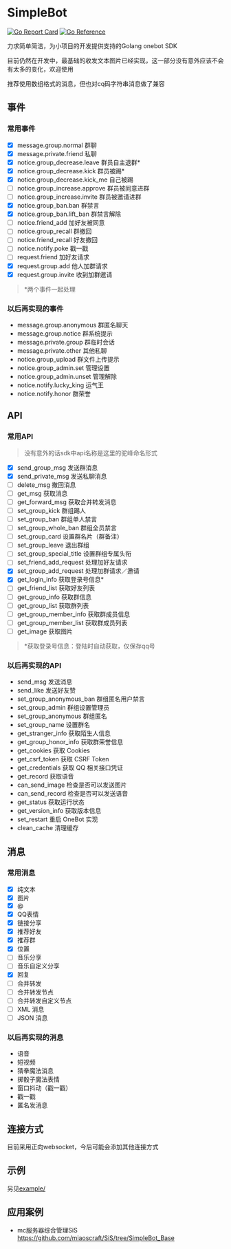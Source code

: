 # SimpleBot

[![Go Report Card](https://goreportcard.com/badge/github.com/BaiMeow/SimpleBot)](https://goreportcard.com/report/github.com/BaiMeow/SimpleBot)
[![Go Reference](https://pkg.go.dev/badge/github.com/BaiMeow/SimpleBot.svg)](https://pkg.go.dev/github.com/BaiMeow/SimpleBot)

力求简单简洁，为小项目的开发提供支持的Golang onebot SDK

目前仍然在开发中，最基础的收发文本图片已经实现，这一部分没有意外应该不会有太多的变化，欢迎使用

推荐使用数组格式的消息，但也对cq码字符串消息做了兼容

## 事件

### 常用事件

- [x] message.group.normal 群聊
- [x] message.private.friend 私聊
- [x] notice.group_decrease.leave 群员自主退群*
- [x] notice.group_decrease.kick 群员被踢*
- [x] notice.group_decrease.kick_me 自己被踢
- [ ] notice.group_increase.approve 群员被同意进群
- [ ] notice.group_increase.invite 群员被邀请进群
- [x] notice.group_ban.ban 群禁言
- [x] notice.group_ban.lift_ban 群禁言解除
- [ ] notice.friend_add 加好友被同意
- [ ] notice.group_recall 群撤回
- [ ] notice.friend_recall 好友撤回
- [ ] notice.notify.poke 戳一戳
- [ ] request.friend 加好友请求
- [x] request.group.add 他人加群请求
- [x] request.group.invite 收到加群邀请

> *两个事件一起处理

### 以后再实现的事件

- message.group.anonymous 群匿名聊天
- message.group.notice 群系统提示
- message.private.group 群临时会话
- message.private.other 其他私聊
- notice.group_upload 群文件上传提示
- notice.group_admin.set 管理设置
- notice.group_admin.unset 管理解除
- notice.notify.lucky_king 运气王
- notice.notify.honor 群荣誉

## API

### 常用API

> 没有意外的话sdk中api名称是这里的驼峰命名形式

- [x] send_group_msg 发送群消息
- [x] send_private_msg 发送私聊消息
- [ ] delete_msg 撤回消息
- [ ] get_msg 获取消息
- [ ] get_forward_msg 获取合并转发消息
- [ ] set_group_kick 群组踢人
- [ ] set_group_ban 群组单人禁言
- [ ] set_group_whole_ban 群组全员禁言
- [ ] set_group_card 设置群名片（群备注）
- [ ] set_group_leave 退出群组
- [ ] set_group_special_title 设置群组专属头衔
- [ ] set_friend_add_request 处理加好友请求
- [x] set_group_add_request 处理加群请求／邀请
- [x] get_login_info 获取登录号信息*
- [ ] get_friend_list 获取好友列表
- [ ] get_group_info 获取群信息
- [ ] get_group_list 获取群列表
- [ ] get_group_member_info 获取群成员信息
- [ ] get_group_member_list 获取群成员列表
- [ ] get_image 获取图片

> *获取登录号信息：登陆时自动获取，仅保存qq号

### 以后再实现的API

- send_msg 发送消息
- send_like 发送好友赞
- set_group_anonymous_ban 群组匿名用户禁言
- set_group_admin 群组设置管理员
- set_group_anonymous 群组匿名
- set_group_name 设置群名
- get_stranger_info 获取陌生人信息
- get_group_honor_info 获取群荣誉信息
- get_cookies 获取 Cookies
- get_csrf_token 获取 CSRF Token
- get_credentials 获取 QQ 相关接口凭证
- get_record 获取语音
- can_send_image 检查是否可以发送图片
- can_send_record 检查是否可以发送语音
- get_status 获取运行状态
- get_version_info 获取版本信息
- set_restart 重启 OneBot 实现
- clean_cache 清理缓存

## 消息

### 常用消息

- [x] 纯文本
- [x] 图片
- [x] @
- [x] QQ表情
- [x] 链接分享
- [x] 推荐好友
- [x] 推荐群
- [x] 位置
- [ ] 音乐分享
- [ ] 音乐自定义分享
- [x] 回复
- [ ] 合并转发
- [ ] 合并转发节点
- [ ] 合并转发自定义节点
- [ ] XML 消息
- [ ] JSON 消息

### 以后再实现的消息

- 语音
- 短视频
- 猜拳魔法消息
- 掷骰子魔法表情
- 窗口抖动（戳一戳）
- 戳一戳
- 匿名发消息

## 连接方式

目前采用正向websocket，今后可能会添加其他连接方式

## 示例

另见[example/](https://github.com/BaiMeow/SimpleBot/tree/main/example)

## 应用案例

- mc服务器综合管理SiS https://github.com/miaoscraft/SiS/tree/SimpleBot_Base
